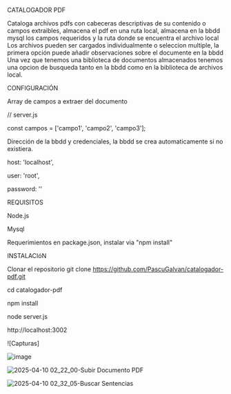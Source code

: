 CATALOGADOR PDF

Cataloga archivos pdfs con cabeceras descriptivas de su contenido o campos extraibles, almacena el pdf en una ruta local,  almacena en la bbdd mysql los campos requeridos y la ruta donde se encuentra el archivo local
Los archivos pueden ser cargados individualmente o seleccion multiple, la primera opción puede añadir observaciones sobre el documente en la bbdd
Una vez que tenemos una biblioteca de documentos almacenados tenemos una opcion de busqueda tanto en la bbdd como en la biblioteca de archivos local.

CONFIGURACIÓN

Array de campos a extraer del documento

// server.js

const campos = ['campo1', 'campo2', 'campo3'];

Dirección de la bbdd y credenciales, la bbdd se crea automaticamente si no existiera.

 host: 'localhost',
 
  user: 'root',
  
  password: ''


REQUISITOS

Node.js

Mysql

Requerimientos en package.json, instalar via "npm install"

INSTALACIóN

Clonar el repositorio git clone https://github.com/PascuGalvan/catalogador-pdf.git

cd catalogador-pdf

npm install

node server.js

http://localhost:3002


![Capturas]



![image](https://github.com/user-attachments/assets/77c87202-c115-488e-b6b6-539f3431b7c7)




![2025-04-10 02_22_00-Subir Documento PDF](https://github.com/user-attachments/assets/d68e5285-a7f0-4302-b108-e8fabd1c0d7f)



![2025-04-10 02_32_05-Buscar Sentencias](https://github.com/user-attachments/assets/932a2c22-f797-4769-96d8-cccbbc96f536)



